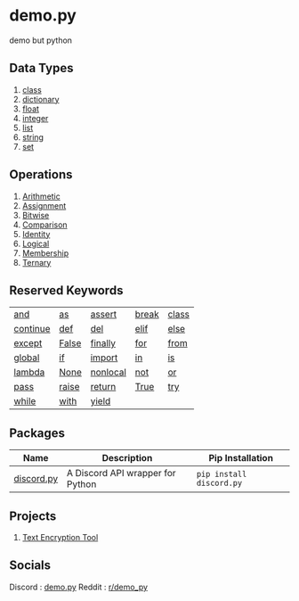 # demo.py
demo but python

## Data Types
1. [class](<https://github.com/almostDemoPy/demo.py/tree/main/demo.py/data_types/class>)
2. [dictionary](https://github.com/almostDemoPy/demo.py/tree/main/demo.py/data_types/dictionary)
3. [float](https://github.com/almostDemoPy/demo.py/tree/main/demo.py/data_types/float)
4. [integer](https://github.com/almostDemoPy/demo.py/tree/main/demo.py/data_types/integer)
5. [list](https://github.com/almostDemoPy/demo.py/tree/main/demo.py/data_types/list)
6. [string](https://github.com/almostDemoPy/demo.py/tree/main/demo.py/data_types/string)
7. [set](https://github.com/almostDemoPy/demo.py/tree/main/demo.py/data_types/set)

## Operations
1. [Arithmetic](<https://github.com/almostDemoPy/demo.py/tree/main/demo.py/operations/arithmetic>)
2. [Assignment](<https://github.com/almostDemoPy/demo.py/tree/main/demo.py/operations/assignment>)
3. [Bitwise](<https://github.com/almostDemoPy/demo.py/tree/main/demo.py/operations/bitwise>)
4. [Comparison](<https://github.com/almostDemoPy/demo.py/tree/main/demo.py/operations/comparison>)
5. [Identity](<https://github.com/almostDemoPy/demo.py/tree/main/demo.py/operations/identity>)
6. [Logical](<https://github.com/almostDemoPy/demo.py/tree/main/demo.py/operations/logical>)
7. [Membership](<https://github.com/almostDemoPy/demo.py/tree/main/demo.py/operations/membership>)
8. [Ternary](<https://github.com/almostDemoPy/demo.py/blob/main/demo.py/operations/ternary.py>)

## Reserved Keywords
| | | | | |
|-|-|-|-|-|
| [and](<https://github.com/almostDemoPy/demo.py/blob/main/demo.py/reserved_keywords/and.py>) | [as](<https://github.com/almostDemoPy/demo.py/blob/main/demo.py/reserved_keywords/as.py>) | [assert](<https://github.com/almostDemoPy/demo.py/blob/main/demo.py/reserved_keywords/assert.py>) | [break](<https://github.com/almostDemoPy/demo.py/blob/main/demo.py/reserved_keywords/break.py>) | [class](<https://github.com/almostDemoPy/demo.py/blob/main/demo.py/reserved_keywords/class.py>) |
| [continue](<https://github.com/almostDemoPy/demo.py/blob/main/demo.py/reserved_keywords/continue.py>) | [def](<https://github.com/almostDemoPy/demo.py/blob/main/demo.py/reserved_keywords/def.py>) | [del](<https://github.com/almostDemoPy/demo.py/blob/main/demo.py/reserved_keywords/del.py>) | [elif](<https://github.com/almostDemoPy/demo.py/blob/main/demo.py/reserved_keywords/elif.py>) | [else](<https://github.com/almostDemoPy/demo.py/blob/main/demo.py/reserved_keywords/else.py>) |
| [except](<https://github.com/almostDemoPy/demo.py/blob/main/demo.py/reserved_keywords/except.py>) | [False](<https://github.com/almostDemoPy/demo.py/blob/main/demo.py/reserved_keywords/False.py>) | [finally](<https://github.com/almostDemoPy/demo.py/blob/main/demo.py/reserved_keywords/finally.py>) | [for](<https://github.com/almostDemoPy/demo.py/blob/main/demo.py/reserved_keywords/for.py>) | [from](<https://github.com/almostDemoPy/demo.py/blob/main/demo.py/reserved_keywords/from.py>) |
| [global](<https://github.com/almostDemoPy/demo.py/blob/main/demo.py/reserved_keywords/global.py>) | [if](<https://github.com/almostDemoPy/demo.py/blob/main/demo.py/reserved_keywords/if.py>) | [import](<https://github.com/almostDemoPy/demo.py/blob/main/demo.py/reserved_keywords/import.py>) | [in](<https://github.com/almostDemoPy/demo.py/blob/main/demo.py/reserved_keywords/in.py>) | [is](<https://github.com/almostDemoPy/demo.py/blob/main/demo.py/reserved_keywords/is.py>) |
| [lambda](<https://github.com/almostDemoPy/demo.py/blob/main/demo.py/reserved_keywords/lambda.py>) | [None](<https://github.com/almostDemoPy/demo.py/blob/main/demo.py/reserved_keywords/None.py>) | [nonlocal](<https://github.com/almostDemoPy/demo.py/blob/main/demo.py/reserved_keywords/nonlocal.py>) | [not](<https://github.com/almostDemoPy/demo.py/blob/main/demo.py/reserved_keywords/not.py>) | [or](<https://github.com/almostDemoPy/demo.py/blob/main/demo.py/reserved_keywords/or.py>) |
| [pass](<https://github.com/almostDemoPy/demo.py/blob/main/demo.py/reserved_keywords/pass.py>) | [raise](<https://github.com/almostDemoPy/demo.py/blob/main/demo.py/reserved_keywords/raise.py>) | [return](<https://github.com/almostDemoPy/demo.py/blob/main/demo.py/reserved_keywords/return.py>) | [True](<https://github.com/almostDemoPy/demo.py/blob/main/demo.py/reserved_keywords/True.py>) | [try](<https://github.com/almostDemoPy/demo.py/blob/main/demo.py/reserved_keywords/try.py>) |
| [while](<https://github.com/almostDemoPy/demo.py/blob/main/demo.py/reserved_keywords/while.py>) | [with](<https://github.com/almostDemoPy/demo.py/blob/main/demo.py/reserved_keywords/with.py>) | [yield](<https://github.com/almostDemoPy/demo.py/blob/main/demo.py/reserved_keywords/yield.py>) |

## Packages
| Name | Description | Pip Installation |
|  -   |      -      |         -        |
| [discord.py](https://github.com/almostDemoPy/demo.py/tree/main/demo.py/packages/discord.py) | A Discord API wrapper for Python | ` pip install discord.py ` |

## Projects
1. [Text Encryption Tool](https://github.com/almostDemoPy/demo.py/blob/main/demo.py/projects/text_encryption_tool.py)


## Socials
Discord : [demo.py](https://discord.gg/UQhuWWufgb)
Reddit : [r/demo_py](https://www.reddit.com/r/demo_py/)